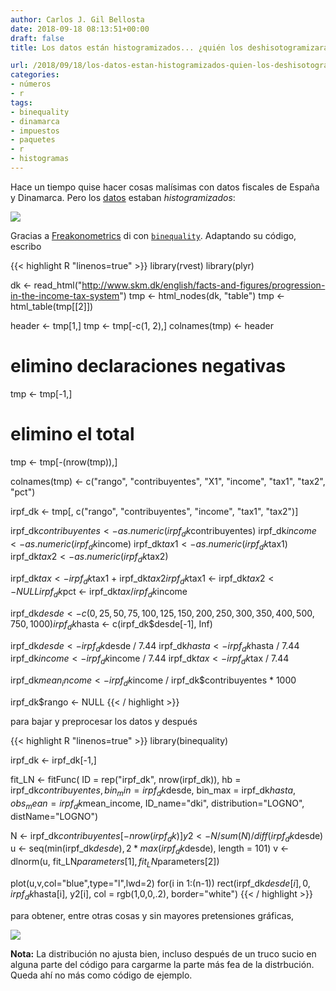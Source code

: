 ```yaml
---
author: Carlos J. Gil Bellosta
date: 2018-09-18 08:13:51+00:00
draft: false
title: Los datos están histogramizados... ¿quién los deshisotogramizará?

url: /2018/09/18/los-datos-estan-histogramizados-quien-los-deshisotogramizara/
categories:
- números
- r
tags:
- binequality
- dinamarca
- impuestos
- paquetes
- r
- histogramas
---
```


Hace un tiempo quise hacer cosas malísimas con datos fiscales de España y Dinamarca. Pero los [datos](http://www.skm.dk/english/facts-and-figures/progression-in-the-income-tax-system) estaban _histogramizados_:

![](/wp-uploads/2018/09/datos_histogramizados.png)

Gracias a [Freakonometrics](https://freakonometrics.hypotheses.org/18859) di con [`binequality`](https://cran.r-project.org/package=binequality). Adaptando su código, escribo

{{< highlight R "linenos=true" >}}
library(rvest)
library(plyr)

dk <- read_html("http://www.skm.dk/english/facts-and-figures/progression-in-the-income-tax-system")
tmp <- html_nodes(dk, "table")
tmp <- html_table(tmp[[2]])

header <- tmp[1,]
tmp <- tmp[-c(1, 2),]
colnames(tmp) <- header

# elimino declaraciones negativas
tmp <- tmp[-1,]

# elimino el total
tmp <- tmp[-(nrow(tmp)),]

colnames(tmp) <- c("rango", "contribuyentes",
    "X1", "income", "tax1", "tax2", "pct")

irpf_dk <- tmp[, c("rango", "contribuyentes",
    "income", "tax1", "tax2")]

irpf_dk$contribuyentes <- as.numeric(irpf_dk$contribuyentes)
irpf_dk$income <- as.numeric(irpf_dk$income)
irpf_dk$tax1 <- as.numeric(irpf_dk$tax1)
irpf_dk$tax2 <- as.numeric(irpf_dk$tax2)

irpf_dk$tax <- irpf_dk$tax1 + irpf_dk$tax2
irpf_dk$tax1 <- irpf_dk$tax2 <- NULL
irpf_dk$pct <- irpf_dk$tax / irpf_dk$income


irpf_dk$desde <- c(0, 25, 50, 75, 100, 125, 150,
    200, 250, 300, 350, 400, 500, 750, 1000)
irpf_dk$hasta <- c(irpf_dk$desde[-1], Inf)

irpf_dk$desde <- irpf_dk$desde / 7.44
irpf_dk$hasta <- irpf_dk$hasta / 7.44
irpf_dk$income <- irpf_dk$income / 7.44
irpf_dk$tax    <- irpf_dk$tax / 7.44

irpf_dk$mean_income <- irpf_dk$income /
        irpf_dk$contribuyentes * 1000

irpf_dk$rango <- NULL
{{< / highlight >}}

para bajar y preprocesar los datos y después

{{< highlight R "linenos=true" >}}
library(binequality)

irpf_dk <- irpf_dk[-1,]

fit_LN <- fitFunc(
        ID = rep("irpf_dk", nrow(irpf_dk)),
        hb = irpf_dk$contribuyentes,
        bin_min = irpf_dk$desde,
        bin_max = irpf_dk$hasta,
        obs_mean = irpf_dk$mean_income,
        ID_name="dki",
        distribution="LOGNO",
        distName="LOGNO")

N  <- irpf_dk$contribuyentes[-nrow(irpf_dk)]
y2 <- N / sum(N) / diff(irpf_dk$desde)
u  <- seq(min(irpf_dk$desde),
        2 * max(irpf_dk$desde), length = 101)
v  <- dlnorm(u,
        fit_LN$parameters[1], fit_LN$parameters[2])

plot(u,v,col="blue",type="l",lwd=2)
for(i in 1:(n-1))
    rect(irpf_dk$desde[i],0,
        irpf_dk$hasta[i], y2[i],
        col = rgb(1,0,0,.2), border="white")
{{< / highlight >}}



para obtener, entre otras cosas y sin mayores pretensiones gráficas,

![](/wp-uploads/2018/09/distr_irfp_dk.png)


**Nota:** La distribución no ajusta bien, incluso después de un truco sucio en alguna parte del código para cargarme la parte más fea de la distrbución. Queda ahí no más como código de ejemplo.
